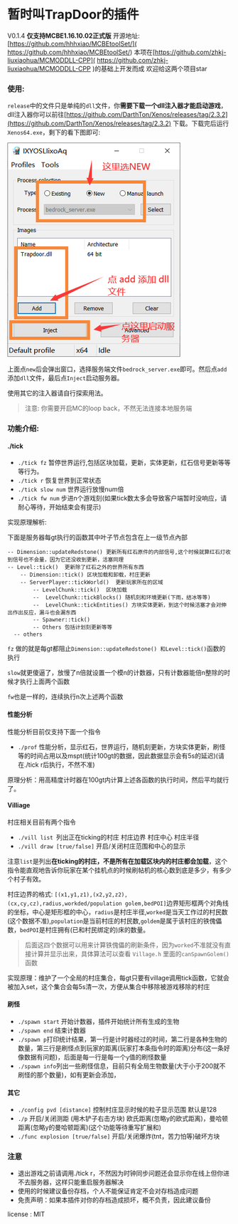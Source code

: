# 暂时叫TrapDoor的插件 

V0.1.4 **仅支持MCBE1.16.10.02正式版**
开源地址:[https://github.com/hhhxiao/MCBEtoolSet/]( https://github.com/hhhxiao/MCBEtoolSet/)
本项在[https://github.com/zhkj-liuxiaohua/MCMODDLL-CPP]( https://github.com/zhkj-liuxiaohua/MCMODDLL-CPP )的基础上开发而成
欢迎给这两个项目star

### 使用:

`release`中的文件只是单纯的`dll`文件，你**需要下载一个dll注入器才能启动游戏**，dll注入器你可以前往[https://github.com/DarthTon/Xenos/releases/tag/2.3.2](https://github.com/DarthTon/Xenos/releases/tag/2.3.2) 下载。下载完后运行`Xenos64.exe`，剩下的看下图即可:

![](./img/howto.png)

上面点`new`后会弹出窗口，选择服务端文件`bedrock_server.exe`即可。然后点`add`添加`dll`文件，最后点`Inject`启动服务器。

使用其它的注入器请自行探索用法。

> 注意: 你需要开启MC的loop back，不然无法连接本地服务端


### 功能介绍:

#### ./tick

- `./tick fz` 暂停世界运行,包括区块加载，更新，实体更新，红石信号更新等等等行为。
- `./tick r` 恢复世界到正常状态
- `./tick slow num` 世界运行放慢num倍
- `./tick fw num` 步进n个游戏刻(如果tick数太多会导致客户端暂时没响应，请耐心等待，开始结束会有提示)



实现原理解析:

下面是服务器每gt执行的函数其中叶子节点包含在上一级节点內部

```
-- Dimension::updateRedstone() 更新所有红石原件的内部信号,这个时候就算红石灯收到信号也不会量，因为它还没收到更新，活塞同理
-- Level::tick()  更新除了红石之外的世界所有东西
	-- Dimension::tick() 区块加载和卸载，村庄更新
	-- ServerPlayer::tickWorld()  更新玩家所在的区域
		-- LevelChunk::tick()  区块加载
		--  LevelChunk::tickBlocks() 随机刻和环境更新(下雨，结冰等等)
		--  LevelChunk::tickEntities() 方块实体更新，到这个时候活塞才会对伸出作出反应，漏斗也会漏东西
		-- Spawner::tick()
		-- Others 包括计划刻更新等等
  -- others
```

`fz` 做的就是每gt都阻止`Dimension::updateRedstone() 和Level::tick()`函数的执行

`slow`就更傻逼了，放慢了n倍就设置一个模n的计数器，只有计数器能倍n整除的时候才执行上面两个函数

`fw`也是一样的，连续执行n次上述两个函数 

#### 性能分析

性能分析目前仅支持下面一个指令

- `./prof` 性能分析，显示红石，世界运行，随机刻更新，方块实体更新，刷怪等的时间占用以及mspt(统计100gt的数据，因此数据显示会有5s的延迟)(请在./tick r后执行，不然不准)

原理分析：用高精度计时器在100gt内计算上述各函数的执行时间，然后平均就行了。

#### Villiage

村庄相关目前有两个指令

- `./vill list `列出正在ticking的村庄 村庄边界 村庄中心 村庄半径
- `./vill draw [true/false]` 开启/关闭村庄范围和中心的显示

注意`list`是列出**在ticking的村庄，不是所有在加载区块内的村庄都会加载**，这个指令能直观地告诉你玩家在某个挂机点的时候刷帖机的核心数到底是多少，有多少个村子有效。

村庄边界的格式: `[(x1,y1,z1),(x2,y2,z2),(cx,cy,cz),radius,workded/population golem,bedPOI]`边界矩形框两个对角线的坐标，中心是矩形框的中心，`radius`是村庄半径,`worked`是当天工作过的村民数(这个数据不准),`population`是当前村庄的村民数,`goldem`是属于该村庄的铁傀儡数，`bedPOI`是村庄拥有(已和村民绑定的)床的数量。

> 后面这四个数据可以用来计算铁傀儡的刷新条件，因为`worked`不准就没有直接计算并显示出来，具体算法可以查看 `Village.h` 里面的`canSpawnGolem()`函数

实现原理：维护了一个全局的村庄集合，每gt只要有village调用tick函数，它就会被加入set，这个集合会每5s清一次，方便从集合中移除被游戏移除的村庄

#### 刷怪

- `./spawn start` 开始计数器，插件开始统计所有生成的生物
- `./spawn end` 结束计数器
- `./spawn p`打印统计结果，第一行是计时器经过的时间，第二行是各种生物的数量，第三行是刷怪点到玩家的距离(玩家打本条指令时的距离)分布(这一条好像数据有问题)，后面是每一行是每一个`y`值的刷怪数量
- `./spawn info`列出一些刷怪信息，目前只有全局生物数量(大于小于200就不刷怪的那个数量)，如有更新会添加，

#### 其它

- `./config pvd [distance]` 控制村庄显示时候的粒子显示范围 默认是128 
- `./p` 开启/关闭测距 (用木铲子右击方块) 欧氏距离(忽略y的欧式距离)，曼哈顿距离(忽略y的曼哈顿距离)(这个功能等待重写扩展和)
- `./func explosion [true/false]` 开启/关闭爆炸(tnt，苦力怕等)破坏方块

### 注意

- 退出游戏之前请调用./tick r，不然因为时钟同步问题还会显示你在线上但你进不去服务器，这样只能重启服务器解决
- 使用的时候建议备份存档，个人不能保证肯定不会对存档造成问题
- 免责声明：如果本插件对你的存档造成损坏，概不负责，因此建议备份

license : MIT

